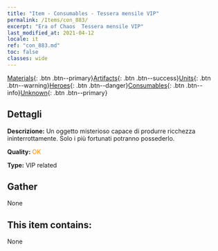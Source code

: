```yaml
---
title: "Item - Consumables - Tessera mensile VIP"
permalink: /Items/con_883/
excerpt: "Era of Chaos  Tessera mensile VIP"
last_modified_at: 2021-04-12
locale: it
ref: "con_883.md"
toc: false
classes: wide
---
```

 [Materials](/it/Items/){: .btn .btn--primary}[Artifacts](/it/Items/Artifacts/){: .btn .btn--success}[Units](/it/Items/Units/){: .btn .btn--warning}[Heroes](/it/Items/Heroes/){: .btn .btn--danger}[Consumables](/it/Items/Consumables/){: .btn .btn--info}[Unknown](/it/Items/Unknown/){: .btn .btn--primary}

## Dettagli
 **Descrizione:** Un oggetto misterioso capace di produrre ricchezza ininterrottamente. Solo i più fortunati potranno possederlo.

 **Quality:** <span style="color: #FF8C00">OK</span>

 **Type:** VIP related

## Gather

  None

## This item contains:

  None

